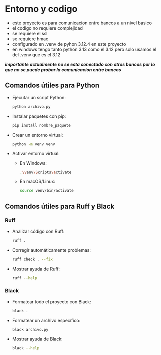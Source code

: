 # Entorno y codigo

- este proyecto es para comunicacion entre bancos a un nivel basico
- el codigo no requiere complejidad
- se requiere el ssl
- se requiere hmac
- configurado en .venv de pyhon 3.12.4 en este proyecto
- en windows tengo tanto python 3.13 como el 3.12 pero solo usamos el del .venv que es el 3.12

***importante actualmente no se esta conectado con otros bancos por lo que no se puede probar la comunicacion entre bancos***

## Comandos útiles para Python

- Ejecutar un script Python:

    ```bash
    python archivo.py
    ```

- Instalar paquetes con pip:

    ```bash
    pip install nombre_paquete
    ```

- Crear un entorno virtual:

    ```bash
    python -m venv venv
    ```

- Activar entorno virtual:
  - En Windows:

    ```bash
    .\venv\Scripts\activate
    ```

  - En macOS/Linux:

    ```bash
    source venv/bin/activate
    ```

## Comandos útiles para Ruff y Black

### Ruff

- Analizar código con Ruff:

    ```bash
    ruff .
    ```

- Corregir automáticamente problemas:

    ```bash
    ruff check . --fix
    ```

- Mostrar ayuda de Ruff:

    ```bash
    ruff --help
    ```

### Black

- Formatear todo el proyecto con Black:

    ```bash
    black .
    ```

- Formatear un archivo específico:

    ```bash
    black archivo.py
    ```

- Mostrar ayuda de Black:

    ```bash
    black --help
    ```
